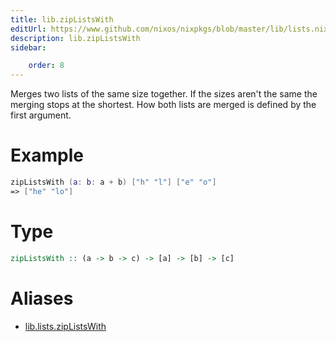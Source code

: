 ```yaml
---
title: lib.zipListsWith
editUrl: https://www.github.com/nixos/nixpkgs/blob/master/lib/lists.nix#L613C5
description: lib.zipListsWith
sidebar:

    order: 8
---
```


Merges two lists of the same size together. If the sizes aren't the same
the merging stops at the shortest. How both lists are merged is defined
by the first argument.

# Example

```nix
zipListsWith (a: b: a + b) ["h" "l"] ["e" "o"]
=> ["he" "lo"]
```

# Type

```haskell
zipListsWith :: (a -> b -> c) -> [a] -> [b] -> [c]
```


# Aliases

- [lib.lists.zipListsWith](reference/lib/lists/lib-lists-zipListsWith)


